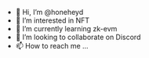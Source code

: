 - 👋 Hi, I’m @honeheyd
- 👀 I’m interested in NFT
- 🌱 I’m currently learning zk-evm
- 💞️ I’m looking to collaborate on Discord
- 📫 How to reach me ...

<!---
honeheyd/honeheyd is a ✨ special ✨ repository because its `README.md` (this file) appears on your GitHub profile.
You can click the Preview link to take a look at your changes.
--->
